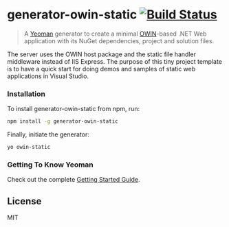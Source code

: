 # generator-owin-static [![Build Status](https://secure.travis-ci.org/olohmann/generator-owin-static.png?branch=master)](https://travis-ci.org/olohmann/generator-owin-static)

> A [Yeoman](http://yeoman.io) generator to create a minimal [OWIN](http://owin.org/)-based .NET Web application with its NuGet dependencies, project and solution files.

The server uses the OWIN host package and the static file handler middleware instead of IIS Express. The purpose of this tiny project template is to have a quick start for doing demos and samples of static web applications in Visual Studio. 

### Installation

To install generator-owin-static from npm, run:

```bash
npm install -g generator-owin-static
```

Finally, initiate the generator:

```bash
yo owin-static
```

### Getting To Know Yeoman

Check out the complete [Getting Started Guide](https://github.com/yeoman/yeoman/wiki/Getting-Started).

## License

MIT
